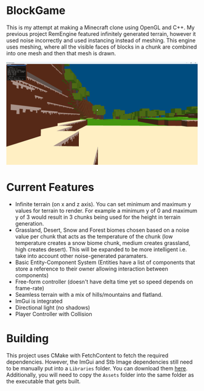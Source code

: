 # BlockGame
This is my attempt at making a Minecraft clone using OpenGL and C++. My previous project RemEngine featured infinitely generated  terrain, however it used noise incorrectly and used instancing instead of meshing. This engine uses meshing, where all the visible faces of blocks in a chunk are combined into one mesh and then that mesh is drawn.

![Screenshot of the game running on Windows](game_screenshot.png)

# Current Features
- Infinite terrain (on x and z axis). You can set minimum and maximum y values for terrain to render. For example a minimum y of 0 and maximum y of 3 would result in 3 chunks being used for the height in terrain generation.
- Grassland, Desert, Snow and Forest biomes chosen based on a noise value per chunk that acts as the temperature of the chunk (low temperature creates a snow biome chunk, medium creates grassland, high creates desert). This will be expanded to be more intelligent i.e. take into account other noise-generated paramaters.
- Basic Entity-Component System (Entities have a list of components that store a reference to their owner allowing interaction between components)
- Free-form controller (doesn't have delta time yet so speed depends on frame-rate)
- Seamless terrain with a mix of hills/mountains and flatland.
- ImGui is integrated
- Directional light (no shadows)
- Player Controller with Collision

# Building
This project uses CMake with FetchContent to fetch the required dependencies. However, the ImGui and Stb Image dependencies still need 
to be manually put into a `Libraries` folder. You can download them [here](https://drive.google.com/drive/folders/1eDN8yw8NPw_SzJ8jSpk-5UMj-r6m_XMQ?usp=sharing).
<br>
Additionally, you will need to copy the `Assets` folder into the same folder as the executable that gets built.